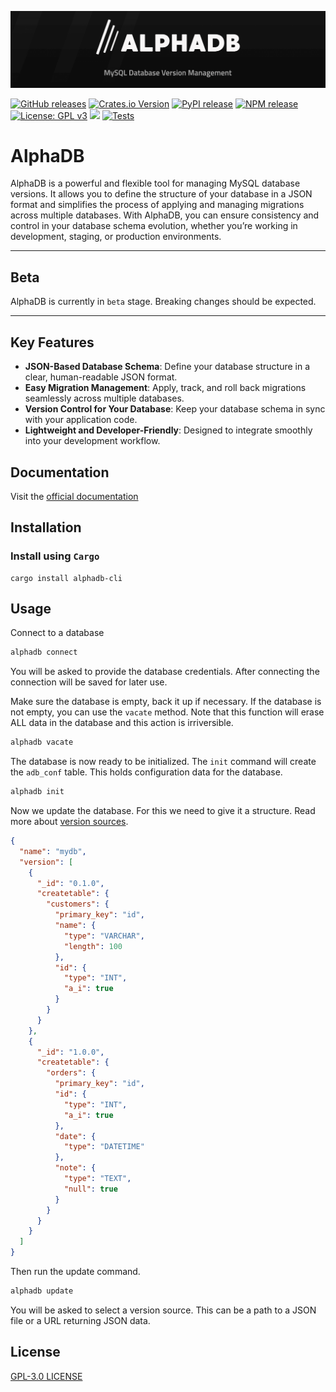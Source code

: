 ![AlphaDB](https://github.com/w-kuipers/alphadb/blob/main/assets/alphadb-banner.png?raw=true)

[![GitHub releases](https://img.shields.io/github/v/release/w-kuipers/alphadb)](https://github.com/w-kuipers/alphadb/releases)
[![Crates.io Version](https://img.shields.io/crates/v/alphadb)](https://crates.io/crates/alphadb)
[![PyPI release](https://img.shields.io/pypi/v/alphadb.svg)](https://pypi.org/project/alphadb/)
[![NPM release](https://img.shields.io/npm/v/%40w-kuipers%2Falphadb)](https://www.npmjs.com/package/@w-kuipers/alphadb)
[![License: GPL v3](https://img.shields.io/badge/License-GPLv3-blue.svg)](https://www.gnu.org/licenses/gpl-3.0)
[![](https://img.shields.io/github/last-commit/w-kuipers/alphadb?label=last%20modified)](https://github.com/w-kuipers/alphadb)
[![Tests](https://github.com/w-kuipers/alphadb/actions/workflows/run-tests.yml/badge.svg)](https://github.com/w-kuipers/alphadb/actions/workflows/run-tests.yml)

# AlphaDB

AlphaDB is a powerful and flexible tool for managing MySQL database versions. It allows you to define the structure of your database in a JSON format and simplifies the process of applying and managing migrations across multiple databases. With AlphaDB, you can ensure consistency and control in your database schema evolution, whether you’re working in development, staging, or production environments.

---

## Beta

AlphaDB is currently in `beta` stage. Breaking changes should be expected.

---

## Key Features

- **JSON-Based Database Schema**: Define your database structure in a clear, human-readable JSON format.
- **Easy Migration Management**: Apply, track, and roll back migrations seamlessly across multiple databases.
- **Version Control for Your Database**: Keep your database schema in sync with your application code.
- **Lightweight and Developer-Friendly**: Designed to integrate smoothly into your development workflow.

## Documentation

Visit the [official documentation](https://alphadb.w-kuipers.com/)

## Installation

### Install using `Cargo`

    cargo install alphadb-cli

## Usage

Connect to a database

```bash
alphadb connect
```

You will be asked to provide the database credentials. After connecting the connection will be saved for later use.

Make sure the database is empty, back it up if necessary. If the database is not empty, you can use the `vacate` method.
Note that this function will erase ALL data in the database and this action is irriversible.

```bash
alphadb vacate
```

The database is now ready to be initialized. The `init` command will create the `adb_conf` table. This holds configuration data for the database.

```bash
alphadb init
```

Now we update the database. For this we need to give it a structure. Read more about [version sources](https://alphadb.w-kuipers.com/version-source).

```json
{
  "name": "mydb",
  "version": [
    {
      "_id": "0.1.0",
      "createtable": {
        "customers": {
          "primary_key": "id",
          "name": {
            "type": "VARCHAR",
            "length": 100
          },
          "id": {
            "type": "INT",
            "a_i": true
          }
        }
      }
    },
    {
      "_id": "1.0.0",
      "createtable": {
        "orders": {
          "primary_key": "id",
          "id": {
            "type": "INT",
            "a_i": true
          },
          "date": {
            "type": "DATETIME"
          },
          "note": {
            "type": "TEXT",
            "null": true
          }
        }
      }
    }
  ]
}
```

Then run the update command.

```bash
alphadb update
```

You will be asked to select a version source. This can be a path to a JSON file or a URL returning JSON data.

## License

[GPL-3.0 LICENSE](https://github.com/w-kuipers/alphadb/blob/main/LICENSE)

